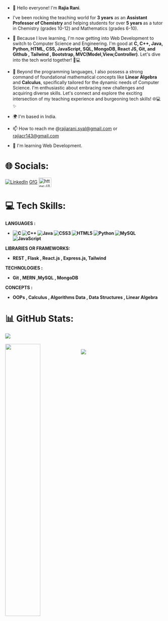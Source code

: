 - 👋  Hello everyone!  I'm <b>Rajia Rani</b>.
- I've been rocking the teaching world for <b>3 years</b> as an <b> Assistant Professor of Chemistry </b> and helping students for over <b>5 years </b>as a tutor in Chemistry (grades 10-12) and Mathematics (grades 6-10). 
- 👀 Because I love learning, I'm now getting into Web Development to switch to Computer Science and Engineering. I'm good at <b>C, C++, Java, Python, HTML, CSS, JavaScript, SQL, MongoDB, React JS, Git, and Github , Tailwind , 
     Bootstrap, MVC(Model,View,Controller)</b>. Let's dive into the tech world together! 🚀💻
- 🌱 Beyond the programming languages, I also possess a strong command of foundational mathematical concepts like <b> Linear Algebra </b> and <b>Calculus</b>, specifically tailored for the dynamic needs of Computer Science.
I'm enthusiastic about embracing new challenges and acquiring diverse skills. Let's connect and explore the exciting intersection of my teaching experience and burgeoning tech skills! 🌐💻✨

- 🌍 I'm based in India.
- 📫 How to reach me @rajiarani.syal@gmail.com or rajiacr143@gmail.com
- 🧠 I'm learning Web Development.


# 🌐 Socials:
<a href="https://www.linkedin.com/in/rajia-rani-935b71187/ "><img src="https://camo.githubusercontent.com/d94940866c98cb4fca5783c4e8ac95776d2f52df6bbf3d5ab9e30d76836f30ae/68747470733a2f2f696d672e736869656c64732e696f2f62616467652f4c696e6b6564496e2d2532333030373742352e7376673f6c6f676f3d6c696e6b6564696e266c6f676f436f6c6f723d7768697465" alt="LinkedIn" data-canonical-src="https://img.shields.io/badge/LinkedIn-%230077B5.svg?logo=linkedin&amp;logoColor=white" style="max-width: 100%;"></a>
<a href="https://auth.geeksforgeeks.org/user/rajiaracwmt/?utm_source=geeksforgeeks&utm_medium=my_profile&utm_campaign=auth_user">GfG</a>
<a href="https://leetcode.com/user0225zW/"><img align="center" src="https://raw.githubusercontent.com/rahuldkjain/github-profile-readme-generator/master/src/images/icons/Social/leet-code.svg" alt="https://leetcode.com/harichselvam/" height="30" width="40" style="max-width: 100%;"></a>


# 💻 Tech Skills:
<b>LANGUAGES <b>:<ul>
<li> <img src="https://camo.githubusercontent.com/5368c2561cd7b2a927d069be9520aa81b527bc960c0da3bbbeb81e42f570be74/68747470733a2f2f696d672e736869656c64732e696f2f62616467652f632d2532333030353939432e7376673f7374796c653d666f722d7468652d6261646765266c6f676f3d63266c6f676f436f6c6f723d7768697465" alt="C" data-canonical-src="https://img.shields.io/badge/c-%2300599C.svg?style=for-the-badge&amp;logo=c&amp;logoColor=white" style="max-width: 100%;"> 
 <img src="https://camo.githubusercontent.com/69ab3d5d4f1a013fb242d8ab82efc118146fcb72791937a0495f05c829d0f9b2/68747470733a2f2f696d672e736869656c64732e696f2f62616467652f632b2b2d2532333030353939432e7376673f7374796c653d666f722d7468652d6261646765266c6f676f3d63253242253242266c6f676f436f6c6f723d7768697465" alt="C++" data-canonical-src="https://img.shields.io/badge/c++-%2300599C.svg?style=for-the-badge&amp;logo=c%2B%2B&amp;logoColor=white" style="max-width: 100%;">


 <img src="https://camo.githubusercontent.com/26e74d6ef4bb4726fc8f8a6b3d4136376d691ecf85c8d3b464bfbf4259e5698d/68747470733a2f2f696d672e736869656c64732e696f2f62616467652f6a6176612d2532334544384230302e7376673f7374796c653d666f722d7468652d6261646765266c6f676f3d6a617661266c6f676f436f6c6f723d7768697465" alt="Java" data-canonical-src="https://img.shields.io/badge/java-%23ED8B00.svg?style=for-the-badge&amp;logo=java&amp;logoColor=white" style="max-width: 100%;">
 <img src="https://camo.githubusercontent.com/6531a4161596e3d9fdab3d0499a7b7ce5c5c8b568be219f3e9707af042e575d2/68747470733a2f2f696d672e736869656c64732e696f2f62616467652f637373332d2532333135373242362e7376673f7374796c653d666f722d7468652d6261646765266c6f676f3d63737333266c6f676f436f6c6f723d7768697465" alt="CSS3" data-canonical-src="https://img.shields.io/badge/css3-%231572B6.svg?style=for-the-badge&amp;logo=css3&amp;logoColor=white" style="max-width: 100%;">
 <img src="https://camo.githubusercontent.com/5e7e215d9ff3a7c2e96d09232c11b2205565c841d1129dd2185ebd967284121f/68747470733a2f2f696d672e736869656c64732e696f2f62616467652f68746d6c352d2532334533344632362e7376673f7374796c653d666f722d7468652d6261646765266c6f676f3d68746d6c35266c6f676f436f6c6f723d7768697465" alt="HTML5" data-canonical-src="https://img.shields.io/badge/html5-%23E34F26.svg?style=for-the-badge&amp;logo=html5&amp;logoColor=white" style="max-width: 100%;">
  <img src="https://camo.githubusercontent.com/0562f16a4ae7e35dae6087bf8b7805fb7e664a9e7e20ae6d163d94e56b94f32d/68747470733a2f2f696d672e736869656c64732e696f2f62616467652f707974686f6e2d3336373041303f7374796c653d666f722d7468652d6261646765266c6f676f3d707974686f6e266c6f676f436f6c6f723d666664643534" alt="Python" data-canonical-src="https://img.shields.io/badge/python-3670A0?style=for-the-badge&amp;logo=python&amp;logoColor=ffdd54" style="max-width: 100%;"> 
 <img src="https://camo.githubusercontent.com/3fb5c666007b264dde797b2d7e258cae7f336848f3408cef902f04c6065cc146/68747470733a2f2f696d672e736869656c64732e696f2f62616467652f6d7973716c2d2532333030662e7376673f7374796c653d666f722d7468652d6261646765266c6f676f3d6d7973716c266c6f676f436f6c6f723d7768697465" alt="MySQL" data-canonical-src="https://img.shields.io/badge/mysql-%2300f.svg?style=for-the-badge&amp;logo=mysql&amp;logoColor=white" style="max-width: 100%;">
<img src="https://camo.githubusercontent.com/53ec2e58e03ba275d9b3a386abd96a243cf744a1a7121bdf8262fc8ae6ebc335/68747470733a2f2f696d672e736869656c64732e696f2f62616467652f6a6176617363726970742d2532333332333333302e7376673f7374796c653d666f722d7468652d6261646765266c6f676f3d6a617661736372697074266c6f676f436f6c6f723d253233463744463145" alt="JavaScript" data-canonical-src="https://img.shields.io/badge/javascript-%23323330.svg?style=for-the-badge&amp;logo=javascript&amp;logoColor=%23F7DF1E" style="max-width: 100%;">
</li>
</ul> 

<b>LIBRARIES OR FRAMEWORKS</b>: <ul>
<li> REST , Flask , React.js , Express.js, Tailwind</li>
</ul>

<b>TECHNOLOGIES</b> : 
<ul>
 <li>  Git , MERN ,MySQL , MongoDB</li>
</ul> 


<b>CONCEPTS </b>: <ul> 
<li> OOPs , Calculus , Algorithms Data , Data Structures , Linear Algebra </li>
</ul>


# 📊 GitHub Stats:
<div><img src="https://github-readme-stats.vercel.app/api/top-langs/?username=RajiaRani&theme=dark&hide_border=false&include_all_commits=true&count_private=true&layout=compact"/></div>
</br>
<div><img align="left" width="47%" src="https://github-readme-stats.vercel.app/api?username=RajiaRani&show_icons=true&theme=radical" /></div>
<br/>
<div><img src="https://github-readme-streak-stats.herokuapp.com/?user=RajiaRani&theme=dark&hide_border=false" /></div>





      
    
  
      
 

<!---
RajiaRani/RajiaRani is a ✨ special ✨ repository because its `README.md` (this file) appears on your GitHub profile.
You can click the Preview link to take a look at your changes.
--->
